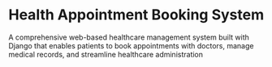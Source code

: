 # Health Appointment Booking System
A comprehensive web-based healthcare management system built with Django that enables patients to book appointments with doctors, manage medical records, and streamline healthcare administration